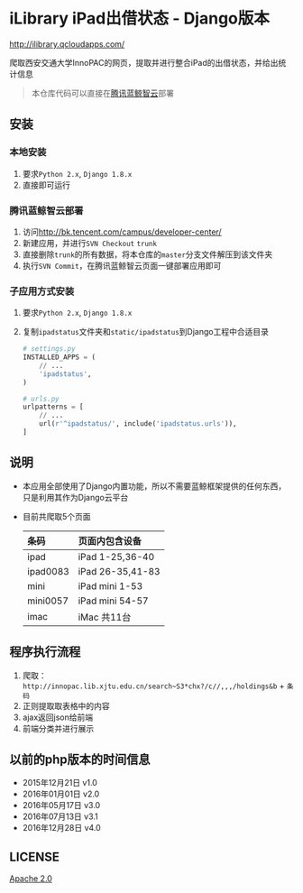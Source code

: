 # iLibrary iPad出借状态 - Django版本

<http://ilibrary.qcloudapps.com/>

爬取西安交通大学InnoPAC的网页，提取并进行整合iPad的出借状态，并给出统计信息

> 本仓库代码可以直接在[腾讯蓝鲸智云](http://bk.tencent.com/campus/developer-center/)部署

## 安装

### 本地安装

1. 要求`Python 2.x`, `Django 1.8.x`
2. 直接即可运行

### 腾讯蓝鲸智云部署

1. 访问<http://bk.tencent.com/campus/developer-center/>
2. 新建应用，并进行`SVN Checkout` `trunk`
3. 直接删除`trunk`的所有数据，将本仓库的`master`分支文件解压到该文件夹
4. 执行`SVN Commit`，在腾讯蓝鲸智云页面一键部署应用即可

### 子应用方式安装

1. 要求`Python 2.x`, `Django 1.8.x`

2. 复制`ipadstatus`文件夹和`static/ipadstatus`到Django工程中合适目录

    ```python
    # settings.py
    INSTALLED_APPS = (
        // ...
        'ipadstatus',
    )
    ```

    ```python
    # urls.py
    urlpatterns = [
        // ...
        url(r'^ipadstatus/', include('ipadstatus.urls')),
    ]
    ```

## 说明

* 本应用全部使用了Django内置功能，所以不需要蓝鲸框架提供的任何东西，只是利用其作为Django云平台

* 目前共爬取5个页面

    | 条码     | 页面内包含设备   |
    | :------- | :--------------- |
    | ipad     | iPad 1-25,36-40  |
    | ipad0083 | iPad 26-35,41-83 |
    | mini     | iPad mini 1-53   |
    | mini0057 | iPad mini 54-57  |
    | imac     | iMac 共11台      |

## 程序执行流程

1. 爬取：`http://innopac.lib.xjtu.edu.cn/search~S3*chx?/c//,,,/holdings&b` + `条码`
2. 正则提取取表格中的内容
3. ajax返回json给前端
4. 前端分类并进行展示

## 以前的php版本的时间信息

* 2015年12月21日 v1.0
* 2016年01月01日 v2.0
* 2016年05月17日 v3.0
* 2016年07月13日 v3.1
* 2016年12月28日 v4.0

## LICENSE

[Apache 2.0](http://www.apache.org/licenses/LICENSE-2.0)
